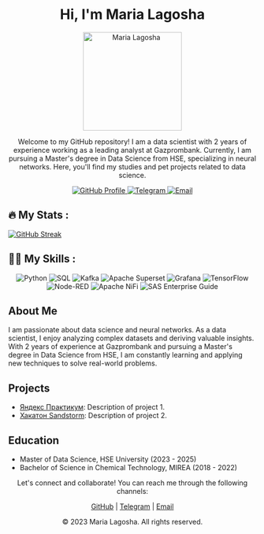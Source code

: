 <!-- Project Title -->
<h1 align="center">Hi, I'm Maria Lagosha</h1>

<!-- Project Description -->
<p align="center">
    <img src="https://media.licdn.com/dms/image/C5603AQG7nxooJZickQ/profile-displayphoto-shrink_800_800/0/1624980739105?e=2147483647&v=beta&t=4fSYC3VaWTde68x6aXcDO5j5nv_xLgU0l09OuOVeI8A" alt="Maria Lagosha" width="200" height="200">
</p>
<p align="center">
    Welcome to my GitHub repository! I am a data scientist with 2 years of experience working as a leading analyst at Gazprombank. Currently, I am pursuing a Master's degree in Data Science from HSE, specializing in neural networks. Here, you'll find my studies and pet projects related to data science.
</p>

<!-- Badges -->
<p align="center">
    <a href="https://github.com/himarygr">
        <img alt="GitHub Profile" src="https://img.shields.io/badge/GitHub-himarygr-blue?style=flat-square&logo=github">
    </a>
    <a href="https://t.me/hi_marygr">
        <img alt="Telegram" src="https://img.shields.io/badge/Telegram-hi__marygr-blue?style=flat-square&logo=telegram">
    </a>
    <a href="mailto:lilley@ya.ru">
        <img alt="Email" src="https://img.shields.io/badge/Email-lilley%40ya.ru-red?style=flat-square&logo=gmail">
    </a>
</p>

## :fire: My Stats :
[![GitHub Streak](http://github-readme-streak-stats.herokuapp.com?user=himarygr&theme=dark&background=000000)](https://git.io/streak-stats)

<!-- Skills -->
## :woman_technologist: My Skills :
<p align="center">
    <img alt="Python" src="https://img.shields.io/badge/Python-%233776AB.svg?style=flat-square&logo=python&logoColor=white">
    <img alt="SQL" src="https://img.shields.io/badge/SQL-%2300758F.svg?style=flat-square&logo=amazon%20aws&logoColor=white">
    <img alt="Kafka" src="https://img.shields.io/badge/Apache%20Kafka-%23000000.svg?style=flat-square&logo=apache%20kafka&logoColor=white">
    <img alt="Apache Superset" src="https://img.shields.io/badge/Apache%20Superset-%23F52A33.svg?style=flat-square&logo=apache%20superset&logoColor=white">
    <img alt="Grafana" src="https://img.shields.io/badge/Grafana-%23F46800.svg?style=flat-square&logo=grafana&logoColor=white">
    <img alt="TensorFlow" src="https://img.shields.io/badge/TensorFlow-%23FF6F00.svg?style=flat-square&logo=tensorflow&logoColor=white">
    <img alt="Node-RED" src="https://img.shields.io/badge/Node--RED-%230C1117.svg?style=flat-square&logo=node-red&logoColor=white">
    <img alt="Apache NiFi" src="https://img.shields.io/badge/Apache%20NiFi-%23DD4814.svg?style=flat-square&logo=apache%20nifi&logoColor=white">
    <img alt="SAS Enterprise Guide" src="https://img.shields.io/badge/SAS%20Enterprise%20Guide-%230070C0.svg?style=flat-square&logo=sas&logoColor=white">
</p>


<!-- About Me -->
## About Me
I am passionate about data science and neural networks. As a data scientist, I enjoy analyzing complex datasets and deriving valuable insights. With 2 years of experience at Gazprombank and pursuing a Master's degree in Data Science from HSE, I am constantly learning and applying new techniques to solve real-world problems.

<!-- Projects -->
## Projects
- [Яндекс Практикум](link_to_project_1): Description of project 1.
- [Хакатон Sandstorm](link_to_project_2): Description of project 2.

<!-- Education -->
## Education
- Master of Data Science, HSE University (2023 - 2025)
- Bachelor of Science in Chemical Technology, MIREA (2018 - 2022)


<!-- Contact -->
<p align="center">
    Let's connect and collaborate! You can reach me through the following channels:
</p>
<p align="center">
    <a href="https://github.com/himarygr">GitHub</a> |
    <a href="https://t.me/hi_marygr">Telegram</a> |
    <a href="mailto:lilley@ya.ru">Email</a>
</p>

<!-- Footer -->
<p align="center">
    &copy; 2023 Maria Lagosha. All rights reserved.
</p>
